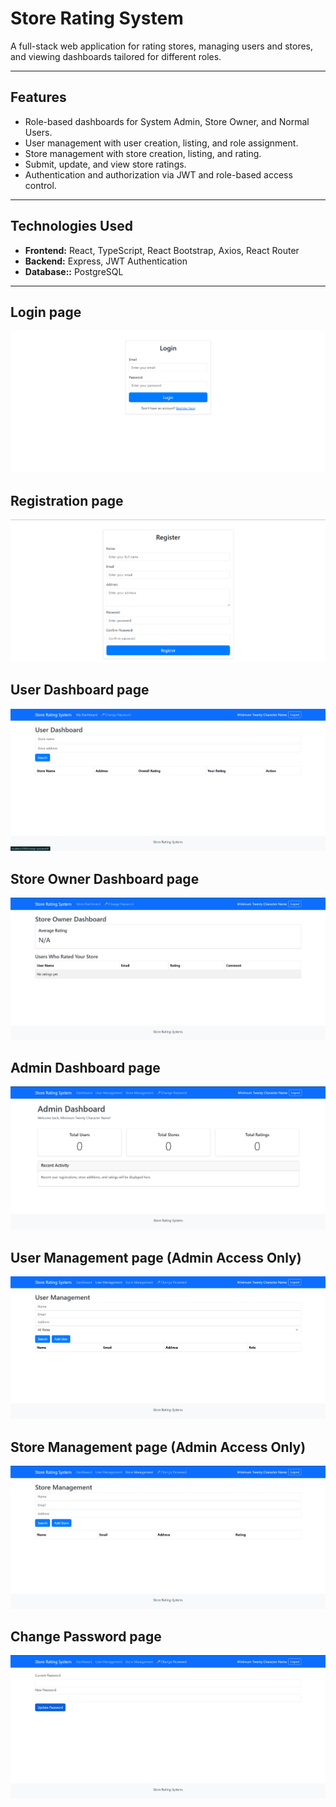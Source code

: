 # Store Rating System

A full-stack web application for rating stores, managing users and stores, and viewing dashboards tailored for different roles.

---

## Features

- Role-based dashboards for System Admin, Store Owner, and Normal Users.
- User management with user creation, listing, and role assignment.
- Store management with store creation, listing, and rating.
- Submit, update, and view store ratings.
- Authentication and authorization via JWT and role-based access control.

---

## Technologies Used

- **Frontend:** React, TypeScript, React Bootstrap, Axios, React Router  
- **Backend:** Express, JWT Authentication  
- **Database::** PostgreSQL
---

## Login page
![Login Page](https://github.com/KatreGaurav0329/Store-Rating-System/blob/15437fb690eea440047b329ee562595a5cea7ae7/Screenshots/Screenshot%202025-10-07%20003333.png)

## Registration page
![Registration page](https://github.com/KatreGaurav0329/Store-Rating-System/blob/15437fb690eea440047b329ee562595a5cea7ae7/Screenshots/Screenshot%202025-10-07%20003410.png)

## User Dashboard page
![User Dashboard page](https://github.com/KatreGaurav0329/Store-Rating-System/blob/15437fb690eea440047b329ee562595a5cea7ae7/Screenshots/Screenshot%202025-10-07%20003613.png)

## Store Owner Dashboard page
![Store Owner Dashboard page](https://github.com/KatreGaurav0329/Store-Rating-System/blob/15437fb690eea440047b329ee562595a5cea7ae7/Screenshots/Screenshot%202025-10-07%20003702.png)

## Admin Dashboard page
![Admin Dashboard page](https://github.com/KatreGaurav0329/Store-Rating-System/blob/15437fb690eea440047b329ee562595a5cea7ae7/Screenshots/Screenshot%202025-10-07%20003457.png)

## User Management page (Admin Access Only)
![User Dashboard page](https://github.com/KatreGaurav0329/Store-Rating-System/blob/15437fb690eea440047b329ee562595a5cea7ae7/Screenshots/Screenshot%202025-10-07%20003511.png)

## Store Management page (Admin Access Only)
![Store Dashboard page](https://github.com/KatreGaurav0329/Store-Rating-System/blob/15437fb690eea440047b329ee562595a5cea7ae7/Screenshots/Screenshot%202025-10-07%20003524.png)

## Change Password page
![Change Password page](https://github.com/KatreGaurav0329/Store-Rating-System/blob/15437fb690eea440047b329ee562595a5cea7ae7/Screenshots/Screenshot%202025-10-07%20003538.png)


